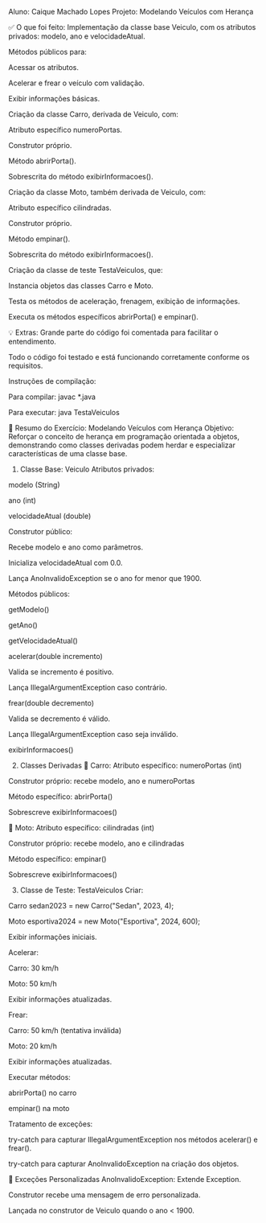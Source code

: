 Aluno: Caique Machado Lopes
Projeto: Modelando Veículos com Herança

✅ O que foi feito:
Implementação da classe base Veiculo, com os atributos privados: modelo, ano e velocidadeAtual.

Métodos públicos para:

Acessar os atributos.

Acelerar e frear o veículo com validação.

Exibir informações básicas.

Criação da classe Carro, derivada de Veiculo, com:

Atributo específico numeroPortas.

Construtor próprio.

Método abrirPorta().

Sobrescrita do método exibirInformacoes().

Criação da classe Moto, também derivada de Veiculo, com:

Atributo específico cilindradas.

Construtor próprio.

Método empinar().

Sobrescrita do método exibirInformacoes().

Criação da classe de teste TestaVeiculos, que:

Instancia objetos das classes Carro e Moto.

Testa os métodos de aceleração, frenagem, exibição de informações.

Executa os métodos específicos abrirPorta() e empinar().

💡 Extras:
Grande parte do código foi comentada para facilitar o entendimento.

Todo o código foi testado e está funcionando corretamente conforme os requisitos.

Instruções de compilação:

Para compilar: javac *.java

Para executar: java TestaVeiculos

🧠 Resumo do Exercício: Modelando Veículos com Herança
Objetivo:
Reforçar o conceito de herança em programação orientada a objetos, demonstrando como classes derivadas podem herdar e especializar características de uma classe base.

1. Classe Base: Veiculo
Atributos privados:

modelo (String)

ano (int)

velocidadeAtual (double)

Construtor público:

Recebe modelo e ano como parâmetros.

Inicializa velocidadeAtual com 0.0.

Lança AnoInvalidoException se o ano for menor que 1900.

Métodos públicos:

getModelo()

getAno()

getVelocidadeAtual()

acelerar(double incremento)

Valida se incremento é positivo.

Lança IllegalArgumentException caso contrário.

frear(double decremento)

Valida se decremento é válido.

Lança IllegalArgumentException caso seja inválido.

exibirInformacoes()

2. Classes Derivadas
🔸 Carro:
Atributo específico: numeroPortas (int)

Construtor próprio: recebe modelo, ano e numeroPortas

Método específico: abrirPorta()

Sobrescreve exibirInformacoes()

🔹 Moto:
Atributo específico: cilindradas (int)

Construtor próprio: recebe modelo, ano e cilindradas

Método específico: empinar()

Sobrescreve exibirInformacoes()

3. Classe de Teste: TestaVeiculos
Criar:

Carro sedan2023 = new Carro("Sedan", 2023, 4);

Moto esportiva2024 = new Moto("Esportiva", 2024, 600);

Exibir informações iniciais.

Acelerar:

Carro: 30 km/h

Moto: 50 km/h

Exibir informações atualizadas.

Frear:

Carro: 50 km/h (tentativa inválida)

Moto: 20 km/h

Exibir informações atualizadas.

Executar métodos:

abrirPorta() no carro

empinar() na moto

Tratamento de exceções:

try-catch para capturar IllegalArgumentException nos métodos acelerar() e frear().

try-catch para capturar AnoInvalidoException na criação dos objetos.

🔐 Exceções Personalizadas
AnoInvalidoException:
Extende Exception.

Construtor recebe uma mensagem de erro personalizada.

Lançada no construtor de Veiculo quando o ano < 1900.
